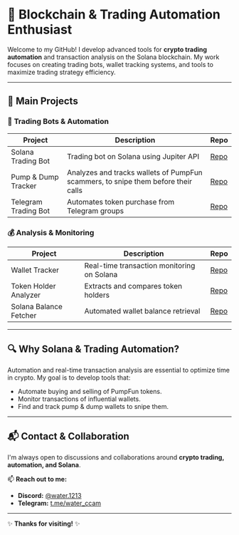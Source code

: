 # 🚀 **Blockchain & Trading Automation Enthusiast**

Welcome to my GitHub! I develop advanced tools for **crypto trading automation** and transaction analysis on the Solana blockchain. My work focuses on creating trading bots, wallet tracking systems, and tools to maximize trading strategy efficiency.

---

## 🌟 **Main Projects**

### 🤖 **Trading Bots & Automation**
| **Project**               | **Description**                                                                        | **Repo** |
|---------------------------|----------------------------------------------------------------------------------------|----------|
| Solana Trading Bot        | Trading bot on Solana using Jupiter API                                                | [Repo](#) |
| Pump & Dump Tracker       | Analyzes and tracks wallets of PumpFun scammers, to snipe them before their calls      | [Repo](#) |
| Telegram Trading Bot      | Automates token purchase from Telegram groups                                          | [Repo](#) |

### 💰 **Analysis & Monitoring**
| **Project**                 | **Description**                                      | **Repo** |
|---------------------------|------------------------------------------------------|----------|
| Wallet Tracker            | Real-time transaction monitoring on Solana         | [Repo](#) |
| Token Holder Analyzer     | Extracts and compares token holders                | [Repo](#) |
| Solana Balance Fetcher    | Automated wallet balance retrieval                 | [Repo](#) |

---

## 🔍 **Why Solana & Trading Automation?**

Automation and real-time transaction analysis are essential to optimize time in crypto. My goal is to develop tools that:

- Automate buying and selling of PumpFun tokens.
- Monitor transactions of influential wallets.
- Find and track pump & dump wallets to snipe them.

---

## 📬 **Contact & Collaboration**

I'm always open to discussions and collaborations around **crypto trading, automation, and Solana**.

📫 **Reach out to me:**
- **Discord:** [@water.1213](#)
- **Telegram:** [t.me/water_ccam](#)

---

✨ **Thanks for visiting!** ✨
